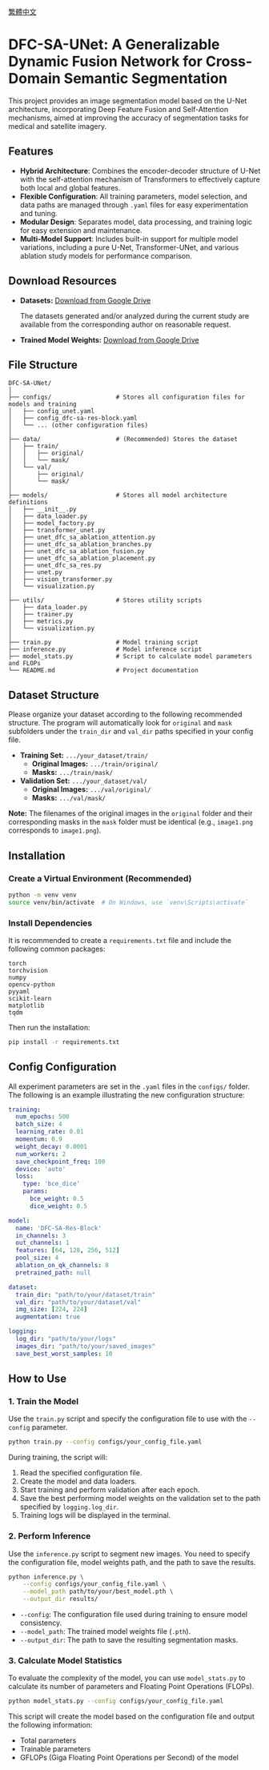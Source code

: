 [繁體中文](README.zh-TW.md)

# DFC-SA-UNet: A Generalizable Dynamic Fusion Network for Cross-Domain Semantic Segmentation

This project provides an image segmentation model based on the U-Net architecture, incorporating Deep Feature Fusion and Self-Attention mechanisms, aimed at improving the accuracy of segmentation tasks for medical and satellite imagery.

## Features

*   **Hybrid Architecture**: Combines the encoder-decoder structure of U-Net with the self-attention mechanism of Transformers to effectively capture both local and global features.
*   **Flexible Configuration**: All training parameters, model selection, and data paths are managed through `.yaml` files for easy experimentation and tuning.
*   **Modular Design**: Separates model, data processing, and training logic for easy extension and maintenance.
*   **Multi-Model Support**: Includes built-in support for multiple model variations, including a pure U-Net, Transformer-UNet, and various ablation study models for performance comparison.

## Download Resources

*   **Datasets:** [Download from Google Drive](https://docs.google.com/uc?export=download&id=1E_nC-S4_Ofp-F3R_emhXp_i-4_aoAgS1)

    The datasets generated and/or analyzed during the current study are available from the corresponding author on reasonable request.
*   **Trained Model Weights:** [Download from Google Drive](https://docs.google.com/uc?export=download&id=1your_pretrained_weights_id)

## File Structure

```
DFC-SA-UNet/
│
├── configs/                  # Stores all configuration files for models and training
│   ├── config_unet.yaml
│   ├── config_dfc-sa-res-block.yaml
│   └── ... (other configuration files)
│
├── data/                     # (Recommended) Stores the dataset
│   ├── train/
│   │   ├── original/
│   │   └── mask/
│   └── val/
│       ├── original/
│       └── mask/
│
├── models/                   # Stores all model architecture definitions
│   ├── __init__.py
│   ├── data_loader.py
│   ├── model_factory.py
│   ├── transformer_unet.py
│   ├── unet_dfc_sa_ablation_attention.py
│   ├── unet_dfc_sa_ablation_branches.py
│   ├── unet_dfc_sa_ablation_fusion.py
│   ├── unet_dfc_sa_ablation_placement.py
│   ├── unet_dfc_sa_res.py
│   ├── unet.py
│   ├── vision_transformer.py
│   └── visualization.py
│
├── utils/                    # Stores utility scripts
│   ├── data_loader.py
│   ├── trainer.py
│   ├── metrics.py
│   └── visualization.py
│
├── train.py                  # Model training script
├── inference.py              # Model inference script
├── model_stats.py            # Script to calculate model parameters and FLOPs
└── README.md                 # Project documentation
```

## Dataset Structure

Please organize your dataset according to the following recommended structure. The program will automatically look for `original` and `mask` subfolders under the `train_dir` and `val_dir` paths specified in your config file.

*   **Training Set:** `.../your_dataset/train/`
    *   **Original Images:** `.../train/original/`
    *   **Masks:** `.../train/mask/`
*   **Validation Set:** `.../your_dataset/val/`
    *   **Original Images:** `.../val/original/`
    *   **Masks:** `.../val/mask/`

**Note:** The filenames of the original images in the `original` folder and their corresponding masks in the `mask` folder must be identical (e.g., `image1.png` corresponds to `image1.png`).

## Installation

### Create a Virtual Environment (Recommended)

```bash
python -m venv venv
source venv/bin/activate  # On Windows, use `venv\Scripts\activate`
```

### Install Dependencies

It is recommended to create a `requirements.txt` file and include the following common packages:

```
torch
torchvision
numpy
opencv-python
pyyaml
scikit-learn
matplotlib
tqdm
```

Then run the installation:

```bash
pip install -r requirements.txt
```

## Config Configuration

All experiment parameters are set in the `.yaml` files in the `configs/` folder. The following is an example illustrating the new configuration structure:

```yaml
training:
  num_epochs: 500
  batch_size: 4
  learning_rate: 0.01
  momentum: 0.9
  weight_decay: 0.0001
  num_workers: 2
  save_checkpoint_freq: 100
  device: 'auto'
  loss:
    type: 'bce_dice'
    params:
      bce_weight: 0.5
      dice_weight: 0.5

model:
  name: 'DFC-SA-Res-Block'
  in_channels: 3
  out_channels: 1
  features: [64, 128, 256, 512]
  pool_size: 4
  ablation_on_qk_channels: 8
  pretrained_path: null

dataset:
  train_dir: "path/to/your/dataset/train"
  val_dir: "path/to/your/dataset/val"
  img_size: [224, 224]
  augmentation: true

logging:
  log_dir: "path/to/your/logs"
  images_dir: "path/to/your/saved_images"
  save_best_worst_samples: 10
```

## How to Use

### 1. Train the Model

Use the `train.py` script and specify the configuration file to use with the `--config` parameter.

```bash
python train.py --config configs/your_config_file.yaml
```

During training, the script will:

1.  Read the specified configuration file.
2.  Create the model and data loaders.
3.  Start training and perform validation after each epoch.
4.  Save the best performing model weights on the validation set to the path specified by `logging.log_dir`.
5.  Training logs will be displayed in the terminal.

### 2. Perform Inference

Use the `inference.py` script to segment new images. You need to specify the configuration file, model weights path, and the path to save the results.

```bash
python inference.py \
    --config configs/your_config_file.yaml \
    --model_path path/to/your/best_model.pth \
    --output_dir results/
```

*   `--config`: The configuration file used during training to ensure model consistency.
*   `--model_path`: The trained model weights file (`.pth`).
*   `--output_dir`: The path to save the resulting segmentation masks.

### 3. Calculate Model Statistics

To evaluate the complexity of the model, you can use `model_stats.py` to calculate its number of parameters and Floating Point Operations (FLOPs).

```bash
python model_stats.py --config configs/your_config_file.yaml
```

This script will create the model based on the configuration file and output the following information:

*   Total parameters
*   Trainable parameters
*   GFLOPs (Giga Floating Point Operations per Second) of the model

```